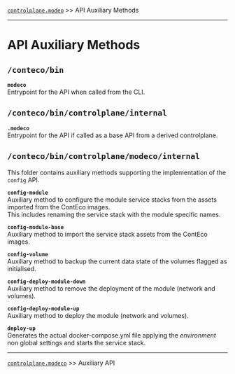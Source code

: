 [`controlplane.modeo`](../README.md) >> API Auxiliary Methods

-----

# API Auxiliary Methods

## `/conteco/bin`

__`modeco`__  
Entrypoint for the API when called from the CLI.

## `/conteco/bin/controlplane/internal`

__`.modeco`__  
Entrypoint for the API if called as a base API from a derived controlplane.

## `/conteco/bin/controlplane/modeco/internal`

This folder contains auxiliary methods supporting the implementation of the `config` API.

__`config-module`__  
Auxiliary method to configure the module service stacks from the assets imported from the ContEco images.  
This includes renaming the service stack with the module specific names.

__`config-module-base`__  
Auxiliary method to import the service stack assets from the ContEco images.

__`config-volume`__  
Auxiliary method to backup the current data state of the volumes flagged as initialised.

__`config-deploy-module-down`__  
Auxiliary method to remove the deployment of the module (network and volumes).

__`config-deploy-module-up`__  
Auxiliary method to deploy the module (network and volumes).

__`deploy-up`__  
Generates the actual docker-compose.yml file applying the _environment_ non global settings and starts the service stack.

-----
[`controlplane.modeco`](../README.md) >> Auxiliary API
